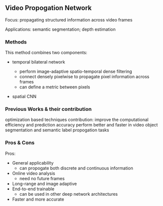 ## Video Propogation Network
Focus: propagating structured information across video frames

Applications: semantic segmentation; depth estimation

### Methods
This method combines two components:
- temporal bilateral network 
  - perform image-adaptive spatio-temporal dense filtering
  - connect densely pixelwise to propagate pixel information across frames
  - can define a metric between pixels
  
- spatial CNN 
  

### Previous Works & their contribution
optimization based techniques
contribution: improve the computational efficiency and prediction accuracy 
perform better and faster in video object segmentation and semantic label propogation tasks

### Pros & Cons
Pros:
- General applicability
  - can propogate both discrete and continuous information
- Online video analysis
  - need no future frames
- Long-range and image adaptive
- End-to-end trainable
  - can be used in other deep network architectures
- Faster and more accurate
